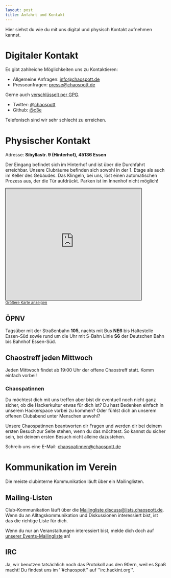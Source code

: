 ```yaml
---
layout: post
title: Anfahrt und Kontakt
---
```


Hier siehst du wie du mit uns digital und physisch Kontakt aufnehmen kannst.



# Digitaler Kontakt
Es gibt zahlreiche Möglichkeiten uns zu Kontaktieren:

* Allgemeine Anfragen: [info@chaospott.de](mailto:info@chaospott.de)
* Presseanfragen: [presse@chaospott.de](mailto:presse@chaospott.de)

Gerne auch [verschlüsselt per GPG](https://chaospott.de/media/ccc-essen.pgp). 

* Twitter: [@chaospott](https://twitter.com/chaospott)
* Github: [@c3e](https://github.com/c3e)

Telefonisch sind wir sehr schlecht zu erreichen.



# Physischer Kontakt

Adresse: **Sibyllastr. 9 (Hinterhof), 45136 Essen**


Der Eingang befindet sich im Hinterhof und ist über die Durchfahrt erreichbar. Unsere Clubräume befinden sich sowohl in der 1. Etage als auch im Keller des Gebäudes. Das Klingeln, bei uns, löst einen automatischen Prozess aus, der die Tür aufdrückt. Parken ist im Innenhof nicht möglich!

<iframe width="425" height="350" frameborder="0" scrolling="no" marginheight="0" marginwidth="0" src="https://www.openstreetmap.org/export/embed.html?bbox=7.023171186447144%2C51.43781821394546%2C7.026711702346803%2C51.43918421058423&amp;layer=mapnik&amp;marker=51.43850121737138%2C7.024941444396973" style="border: 1px solid black"></iframe><br/><small><a href="https://www.openstreetmap.org/?mlat=51.43850&amp;mlon=7.02494#map=19/51.43850/7.02494">Größere Karte anzeigen</a></small>




## ÖPNV
Tagsüber mit der Straßenbahn **105**, nachts mit Bus **NE6** bis Haltestelle Essen-Süd sowie rund um die Uhr mit S-Bahn Linie **S6** der Deutschen Bahn bis Bahnhof Essen-Süd.



## Chaostreff jeden Mittwoch
Jeden Mittwoch findet ab 19:00 Uhr der offene Chaostreff statt. Komm einfach vorbei!

### Chaospatinnen
Du möchtest dich mit uns treffen aber bist dir eventuell noch nicht ganz sicher, ob die Hackerkultur etwas für dich ist? Du hast Bedenken einfach in unserem Hackerspace vorbei zu kommen? Oder fühlst dich an unserem offenen Clubabend unter Menschen unwohl?

Unsere Chaospatinnen beantworten dir Fragen und werden dir bei deinem ersten Besuch zur Seite stehen, wenn du das möchtest. So kannst du sicher sein, bei deinem ersten Besuch nicht alleine dazustehen.

Schreib uns eine E-Mail: [chaospatinnen@chaospott.de](mailto:chaospatinnen@chaospott.de)












# Kommunikation im Verein
Die meiste clubinterne Kommunikation läuft über ein Mailinglisten. 


## Mailing-Listen
Club-Kommunikation läuft über die [Mailingliste discuss@lists.chaospott.de](https://lists.chaospott.de/listinfo/discuss). Wenn du an Alltagskommunikation und Diskussionen interessiert bist, ist das die richtige Liste für dich.

Wenn du nur an Veranstaltungen interessiert bist, melde dich doch auf [unserer Events-Mailingliste](https://lists.chaospott.de/listinfo/discuss) an!

## IRC
Ja, wir benutzen tatsächlich noch das Protokoll aus den 90ern, weil es Spaß macht!
Du findest uns im ''#chaospott'' auf ''irc.hackint.org''.
